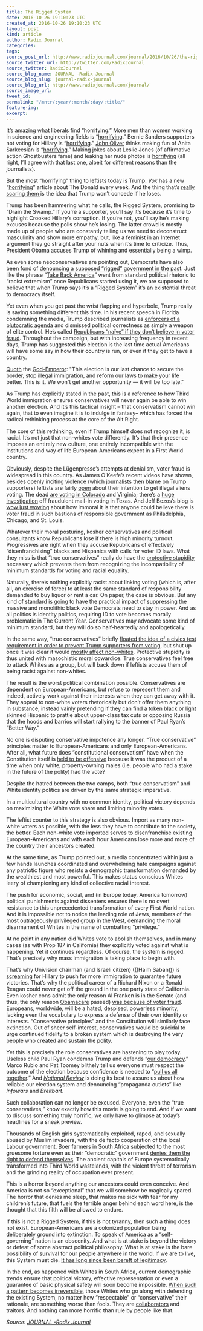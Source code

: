 ```yaml
---
title: The Rigged System
date: 2016-10-26 19:10:23 UTC
created_at: 2016-10-26 19:10:23 UTC
layout: post
kind: article
author: Radix Journal
categories: 
tags: 
source_post_url: http://www.radixjournal.com/journal/2016/10/26/the-rigged-system
source_twitter_url: http://twitter.com/RadixJournal
source_twitter: RadixJournal
source_blog_name: JOURNAL -Radix Journal
source_blog_slug: journal-radix-journal
source_blog_url: http://www.radixjournal.com/journal/
source_image_url: 
tweet_id: 
permalink: "/mntr/:year/:month/:day/:title/"
feature-img: 
excerpt: 
---
```

<p>It’s amazing what liberals find “horrifying.” More men than women working in science and engineering fields is “<a href="http://www.motherjones.com/blue-marble/2013/03/science-gender-gap">horrifying</a>.” Bernie Sanders supporters not voting for Hillary is “<a href="http://www.vox.com/2016/7/1/12077846/daily-show-sanders-trump-jessica-williams">horrifying</a>.” <a href="http://www.radixjournal.com/journal/2014/11/14/the-courts-jester">John Oliver</a> thinks making fun of Anita Sarkeesian is “<a href="http://www.salon.com/2015/06/22/john_oliver_exposes_the_horrifying_world_of_online_harassment_if_you_dont_think_its_a_big_deal_congrats_on_your_white_penis/">horrifying</a>.” Making jokes about Leslie Jones (of affirmative action Ghostbusters fame) and leaking her nude photos is <a href="http://www.eonline.com/news/781208/leslie-jones-horrifying-twitter-experience-needs-to-be-talked-about">horrifying</a> (all right, I’ll agree with that last one, albeit for different reasons than the journalists). </p>
<p>But the most “horrifying” thing to leftists today is Trump. <em>Vox</em> has a new “<a href="http://www.vox.com/results?cref=http%3A%2F%2Fcdn0.vox-cdn.com%2Fvox%2Fcse%2Fvox_cse.xml&amp;cof=FORID%3A9&amp;q=horrifying&amp;sa=">horrifying</a>” article about The Donald every week. And the thing that’s <a href="https://twitter.com/voxdotcom/status/785151601019199488">really scaring them </a>is the idea that Trump won’t concede if he loses. </p>
<p>Trump has been hammering what he calls, the Rigged System, promising to “Drain the Swamp.” If you’re a supporter, you’ll say it’s because it’s time to highlight Crooked Hillary’s corruption. If you’re not, you’ll say he’s making excuses because the polls show he’s losing. The latter crowd is mostly made up of people who are constantly telling us we need to deconstruct masculinity and show more empathy, but, like a feminist in an Internet argument they go straight after your nuts when it’s time to criticize. Thus, President Obama accuses Trump of whining and essentially being a wimp. </p>
<p>As even some neoconservatives are pointing out, Democrats have also been fond of <a href="http://freebeacon.com/POLITICS/TRUMPS-NOT-ONLY-ONE-THINKS-SYSTEM-RIGGED/">denouncing a supposed “rigged” government in the past</a>. Just like the phrase “<a href="http://www.newsbusters.org/blogs/nb/lachlan-markay/2010/10/14/taking-back-america-wasnt-racist-until-liberals-stopped-saying-it">Take Back America</a>” went from standard political rhetoric to “racist extremism” once Republicans started using it, we are supposed to believe that when Trump says it’s a “Rigged System” it’s an existential threat to democracy itself. </p>
<p>Yet even when you get past the wrist flapping and hyperbole, Trump really is saying something different this time. In his recent speech in Florida condemning the media, Trump described journalists as <a href="http://www.vdare.com/posts/nyt-trump-poisoning-minds-of-electorate-with-his-conspiracy-theory-about-carlos-slims-bailout-of-nyt">enforcers of a plutocratic agenda</a>  and dismissed political correctness as simply a weapon of elite control. He’s called <a href="http://www.washingtontimes.com/news/2016/oct/17/donald-trump-warns-voting-fraud-calls-gop-leaders-/">Republicans “naïve” if they don’t believe in voter fraud</a>. Throughout the campaign, but with increasing frequency in recent days, Trump has suggested this election is the last time actual Americans will have some say in how their country is run, or even if they get to have a country. </p>
<p><a href="http://www.businessinsider.com/donald-trump-arizona-immigration-speech-text-2016-8">Quoth</a> the <a href="http://www.counter-currents.com/2016/09/memeing-the-god-emperor/">God-Emperor</a>: "This election is our last chance to secure the border, stop illegal immigration, and reform our laws to make your life better. This is it. We won't get another opportunity — it will be too late."</p>
<p>As Trump has explicitly stated in the past, this is a reference to how Third World immigration ensures conservatives will never again be able to win another election. And it’s this tactical insight – that conservatism cannot win again, that to even imagine it is to indulge in fantasy– which has forced the radical rethinking process at the core of the Alt Right. </p>
<p>The core of this rethinking, even if Trump himself does not recognize it, is racial. It’s not just that non-whites vote differently. It’s that their presence imposes an entirely new culture, one entirely incompatible with the institutions and way of life European-Americans expect in a First World country. </p>
<p>Obviously, despite the Lügenpresse’s attempts at denialism, voter fraud is widespread in this country. As James O’Keefe’s recent videos have shown, besides openly inciting violence (which <a href="http://www.counter-currents.com/2014/11/who-is-responsible-for-ferguson/">journalists</a> then blame on Trump supporters) leftists are fairly <a href="http://www.breitbart.com/2016-presidential-race/2016/10/18/commit-voter-fraud-massive-scale-part-ii-project-veritas-investigation-clinton-network/">open</a> about their intention to get illegal aliens voting. The dead <a href="http://www.washingtontimes.com/news/2016/sep/23/colorado-voter-fraud-revealed-slew-of-ballots-cast/">are voting in Colorado</a> and Virginia; there’s a <a href="http://www.breitbart.com/texas/2016/10/17/largest-voter-fraud-probe-underway-north-texas/">huge investigation</a> off fraudulent mail-in voting in Texas. And Jeff Bezos’s blog is <a href="https://www.washingtonpost.com/posteverything/wp/2016/10/21/donald-trumps-conspiracy-theories-about-voting-in-philadelphia-are-preposterous/?utm_term=.5da7a703a7ca">wow just wowing</a> about how immoral it is that anyone could believe there is voter fraud in such bastions of responsible government as Philadelphia, Chicago, and St. Louis.</p>
<p>Whatever their moral posturing, kosher conservatives and political consultants know Republicans lose if there is high minority turnout. Progressives are right when they accuse Republicans of effectively “disenfranchising” blacks and Hispanics with calls for voter ID laws. What they miss is that “true conservatives” really do have the <a href="http://www.radixjournal.com/journal/2015/8/18/protective-stupidity">protective stupidity</a> necessary which prevents them from recognizing the incompatibility of minimum standards for voting and racial equality. </p>
<p>Naturally, there’s nothing explicitly racist about linking voting (which is, after all, an exercise of force) to at least the same standard of responsibility demanded to buy liquor or rent a car. On paper, the case is obvious. But any kind of standard is going to have the practical impact of suppressing the massive and monolithic black vote Democrats need to stay in power. And as all politics is identity politics, requiring ID to vote becomes morally problematic in The Current Year. Conservatives may advocate some kind of minimum standard, but they will do so half-heartedly and apologetically. </p>
<p>In the same way, “true conservatives” briefly <a href="http://www.vdare.com/posts/david-harsanyis-civics-test-for-voting-is-aimed-at-trump-voters-but-minorities-would-be-hardest-hit">floated the idea of a civics test requirement in order to prevent Trump supporters from voting</a>, but shut up once it was clear it would <a href="http://www.vdare.com/posts/disparate-impact-and-voting-rights-for-the-ignorant">mostly affect non-whites</a>. Protective stupidity is thus united with masochistic moral cowardice. True conservatives feel free to attack Whites as a group, but will back down if leftists accuse them of being racist against non-whites. </p>
<p>The result is the worst political combination possible. Conservatives are dependent on European-Americans, but refuse to represent them and indeed, actively work against their interests when they can get away with it. They appeal to non-white voters rhetorically but don’t offer them anything in substance, instead vainly pretending if they can find a token black or light skinned Hispanic to prattle about upper-class tax cuts or opposing Russia that the hoods and barrios will start rallying to the banner of Paul Ryan’s “Better Way.” </p>
<p>No one is disputing conservative impotence any longer. “True conservative” principles matter to European-Americans and only European-Americans. After all, what future does “constitutional conservatism” have when the Constitution itself is <a href="http://www.huffingtonpost.com/entry/donald-trump-constitution_us_5808209fe4b0180a36e8d1b6">held to be offensive</a> because it was the product of a time when only white, property-owning males (i.e. people who had a stake in the future of the polity) had the vote?</p>
<p>Despite the hatred between the two camps, both “true conservatism” and White identity politics are driven by the same strategic imperative. </p>
<p>In a multicultural country with no common identity, political victory depends on  maximizing the White vote share and limiting minority votes. </p>
<p>The leftist counter to this strategy is also obvious. Import as many non-white voters as possible, with the less they have to contribute to the society, the better. Each non-white vote imported serves to disenfranchise existing European-Americans and with each hour Americans lose more and more of the country their ancestors created. </p>
<p>At the same time, as Trump pointed out, a media concentrated within just a few hands launches coordinated and overwhelming hate campaigns against any patriotic figure who resists a demographic transformation demanded by the wealthiest and most powerful. This makes status conscious Whites leery of championing any kind of collective racial interest. </p>
<p>The push for economic, social, and (in Europe today, America tomorrow) political punishments against dissenters ensures there is no overt resistance to this unprecedented transformation of every First World nation. And it is impossible not to notice the leading role of Jews, members of the most outrageously privileged group in the West, demanding the moral disarmament of Whites in the name of combatting “privilege.” </p>
<p>At no point in any nation did Whites vote to abolish themselves, and in many cases (as with Prop 187 in California) they explicitly voted against what is happening. Yet it continues regardless. Of course, the system is rigged. That’s precisely why mass immigration is taking place to begin with. </p>
<p>That’s why Univision chairman (and Israeli citizen) (((Haim Saban))) is <a href="http://www.mcclatchydc.com/news/politics-government/election/article107565637.html">screaming</a> for Hillary to push for more immigration to guarantee future victories. That’s why the political career of a Richard Nixon or a Ronald Reagan could never get off the ground in the one party state of California. Even kosher cons admit the only reason Al Franken is in the Senate (and thus, the only reason <a href="http://www.occidentaldissent.com/2010/03/17/white-nationalism-the-only-realistic-solution/">Obamacare</a> passed) <a href="http://www.washingtonexaminer.com/york-when-1099-felons-vote-in-race-won-by-312-ballots/article/2504163">was because of voter fraud</a>. Europeans, worldwide, will be a hated, despised, powerless minority, lacking even the vocabulary to express a defense of their own identity or interests. “Conservative principles” and the Constitution will similarly face extinction. Out of sheer self-interest, conservatives would be suicidal to urge continued fidelity to a broken system which is destroying the very people who created and sustain the polity. </p>
<p>Yet this is precisely the role conservatives are hastening to play today. Useless child Paul Ryan condemns Trump and defends “<a href="http://time.com/4532520/paul-ryan-donald-trumps-rigged-election/">our democracy</a>.” Marco Rubio and Pat Toomey blithely tell us everyone must respect the outcome of the election because confidence is needed to “<a href="http://www.nbcnews.com/politics/2016-election/rubio-toomey-dispute-trump-rigged-elections-claims-debates-n668006">pull us all together</a>.” And <em><a href="http://www.nationalreview.com/article/441132/donald-trump-rigged-election-charges-false">National Review</a></em> is doing its best to assure us about how reliable our election system and denouncing “propaganda outlets” like <em>Infowars</em> and <em>Breitbart</em>.</p>
<p>Such collaboration can no longer be excused. Everyone, even the “true conservatives,” know exactly how this movie is going to end. And if we want to discuss something truly horrific, we only have to glimpse at today’s headlines for a sneak preview. </p>
<p>Thousands of English girls systematically exploited, raped, and sexually abused by Muslim invaders, with the de facto cooperation of the local Labour government. Boer farmers in South Africa subjected to the most gruesome torture even as their “democratic” government <a href="http://www.amren.com/news/2012/12/whites-and-guns/">denies them the right to defend themselves</a>. The ancient capitals of Europe systematically transformed into Third World wastelands, with the violent threat of terrorism and the grinding reality of occupation ever present. </p>
<p>This is a horror beyond anything our ancestors could even conceive. And America is not so “exceptional” that we will somehow be magically spared. The horror that denies me sleep, that makes me sick with fear for my children’s future, that fuels the terrible anger behind each word here, is the thought that this filth will be allowed to endure. </p>
<p>If this is not a Rigged System, if this is not tyranny, then such a thing does not exist. European-Americans are a colonized population being deliberately ground into extinction. To speak of America as a “self-governing” nation is an obscenity. And what is at stake is beyond the victory or defeat of some abstract political philosophy. What is at stake is the bare possibility of survival for our people anywhere in the world. If we are to live, this System must die. <a href="http://www.radixjournal.com/journal/2016/8/23/the-coming-legitimacy-crisis">It has long since been bereft of legitimacy</a>. </p>
<p>In the end, as happened with Whites in South Africa, current demographic trends ensure that political victory, effective representation or even a guarantee of basic physical safety will soon become impossible. <a href="http://www.amren.com/features/2013/05/when-patriotism-meets-conservatism/">When such a pattern becomes irreversible</a>, those Whites who go along with defending the existing System, no matter how “respectable” or “conservative” their rationale, are something worse than fools. They are <a href="http://www.vdare.com/articles/yes-2016-is-the-flight-93-election-and-republicans-against-trump-are-the-hijackers">collaborators</a> and traitors. And nothing can more horrific than rule by people like that.</p><div class="">
    <i>Source: <a href="http://www.radixjournal.com/journal/">JOURNAL -Radix Journal</a></i>
</div>
